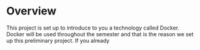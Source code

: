 Overview
========

This project is set up to introduce to you a technology called Docker.
Docker will be used throughout the semester and that is the reason we set up this preliminary project.
If you already 
